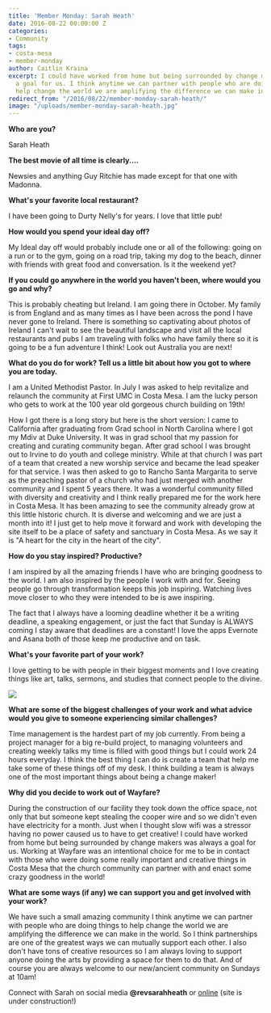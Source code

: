 ```yaml
---
title: 'Member Monday: Sarah Heath'
date: 2016-08-22 00:00:00 Z
categories:
- Community
tags:
- costa-mesa
- member-monday
author: Caitlin Kraina
excerpt: I could have worked from home but being surrounded by change makers was always
  a goal for us. I think anytime we can partner with people who are doing things to
  help change the world we are amplifying the difference we can make in the world.
redirect_from: "/2016/08/22/member-monday-sarah-heath/"
image: "/uploads/member-monday-sarah-heath.jpg"
---
```


**Who are you?**

Sarah Heath

**The best movie of all time is clearly....**

Newsies and anything Guy Ritchie has made except for that one with Madonna.

**What's your favorite local restaurant?**

I have been going to Durty Nelly's for years. I love that little pub!

**How would you spend your ideal day off?**

My Ideal day off would probably include one or all of the following: going on a run or to the gym, going on a road trip, taking my dog to the beach, dinner with friends with great food and conversation. Is it the weekend yet?

**If you could go anywhere in the world you haven't been, where would you go and why?**

This is probably cheating but Ireland. I am going there in October. My family is from England and as many times as I have been across the pond I have never gone to Ireland. There is something so captivating about photos of Ireland I can't wait to see the beautiful landscape and visit all the local restaurants and pubs I am traveling with folks who have family there so it is going to be a fun adventure I think! Look out Australia you are next!

**What do you do for work? Tell us a little bit about how you got to where you are today.**

I am a United Methodist Pastor. In July I was asked to help revitalize and relaunch the community at First UMC in Costa Mesa. I am the lucky person who gets to work at the 100 year old gorgeous church building on 19th!

How I got there is a long story but here is the short version: I came to California after graduating from Grad school in North Carolina where I got my Mdiv at Duke University. It was in grad school that my passion for creating and curating community began. After grad school I was brought out to Irvine to do youth and college ministry. While at that church I was part of a team that created a new worship service and became the lead speaker for that service. I was then asked to go to Rancho Santa Margarita to serve as the preaching pastor of a church who had just merged with another community and I spent 5 years there. It was a wonderful community filled with diversity and creativity and I think really prepared me for the work here in Costa Mesa. It has been amazing to see the community already grow at this little historic church. It is diverse and welcoming and we are just a month into it! I just get to help move it forward and work with developing the site itself to be a place of safety and sanctuary in Costa Mesa. As we say it is "A heart for the city in the heart of the city".

**How do you stay inspired? Productive?**

I am inspired by all the amazing friends I have who are bringing goodness to the world. I am also inspired by the people I work with and for. Seeing people go through transformation keeps this job inspiring. Watching lives move closer to who they were intended to be is awe inspiring.

The fact that I always have a looming deadline whether it be a writing deadline, a speaking engagement, or just the fact that Sunday is ALWAYS coming I stay aware that deadlines are a constant! I love the apps Evernote and Asana both of those keep me productive and on task.

**What's your favorite part of your work?**

I love getting to be with people in their biggest moments and I love creating things like art, talks, sermons, and studies that connect people to the divine.

![](/content/images/2016/08/756ff61dc2bb-Sarah1-1.jpg)

**What are some of the biggest challenges of your work and what advice would you give to someone experiencing similar challenges?**

Time management is the hardest part of my job currently. From being a project manager for a big re-build project, to managing volunteers and creating weekly talks my time is filled with good things but I could work 24 hours everyday. I think the best thing I can do is create a team that help me take some of these things off of my desk. I think building a team is always one of the most important things about being a change maker!

**Why did you decide to work out of Wayfare?**

During the construction of our facility they took down the office space, not only that but someone kept stealing the cooper wire and so we didn't even have electricity for a month. Just when I thought slow wifi was a stressor having no power caused us to have to get creative! I could have worked from home but being surrounded by change makers was always a goal for us. Working at Wayfare was an intentional choice for me to be in contact with those who were doing some really important and creative things in Costa Mesa that the church community can partner with and enact some crazy goodness in the world!

**What are some ways (if any) we can support you and get involved with your work?**

We have such a small amazing community I think anytime we can partner with people who are doing things to help change the world we are amplifying the difference we can make in the world. So I think partnerships are one of the greatest ways we can mutually support each other. I also don't have tons of creative resources so I am always loving to support anyone doing the arts by providing a space for them to do that. And of course you are always welcome to our new/ancient community on Sundays at 10am!

Connect with Sarah on social media **@revsarahheath** or [online](http://fumccostamesa.org/) (site is under  construction!)

